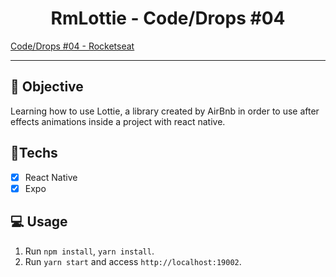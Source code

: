 <h1 align="center">
    RmLottie - Code/Drops #04
</h1>

<a href="https://www.youtube.com/watch?v=V3QGW2PgKKY&list=PL85ITvJ7FLohhULgUFkYBf2xcXCG6yfVV&index=42"> Code/Drops #04 - Rocketseat </a> 

<hr>

## 🎯 Objective

Learning how to use Lottie, a library created by AirBnb in order to use after effects animations inside a project with react native.

## 🚀Techs

- [x] React Native
- [x] Expo

## 💻 Usage

1. Run `npm install`, `yarn install`.<br />
2. Run `yarn start` and access `http://localhost:19002`.<br />
